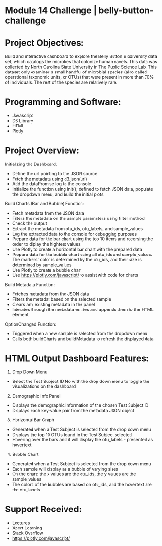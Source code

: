 # Module 14 Challenge | belly-button-challenge

# Project Objectives:
Build and interactive dashboard to explore the Belly Button Biodiversity data set, which catalogs the microbes that colonize human navels. This data was collected by North Carolina State University in The Public Science Lab. This dataset only examines a small handful of microbial species (also called operational taxonomic units, or OTUs) that were present in more than 70% of individuals. The rest of the species are relatively rare.

# Programming and Software:
- Javascript
- D3 Library
- HTML
- Plotly

# Project Overview:

Initializing the Dashboard:
- Define the url pointing to the JSON source
- Fetch the metadata using d3.json(url)
- Add the dataPromise log to the console
- Initialize the function using init(); defined to fetch JSON data, populate the dropdown menu, and build the initial plots

Build Charts (Bar and Bubble) Function:
- Fetch metadata from the JSON data
- Filters the metadata on the sample parameters using filter method
- Check the output
- Extract the metadata from otu_ids, otu_labels, and sample_values
- Log the extracted data to the console for debugging purposes
- Prepare data for the bar chart using the top 10 items and recersing the order to diplay the hightest values
- Use Plotly to create a horizontal bar chart with the prepared data
- Prepare data for the bubble chart using all otu_ids and sample_values. The markers' color is determined by the otu_ids, and their size is determined by sample_values
- Use Plotly to create a bubble chart
- Use https://plotly.com/javascript/ to assist with code for charts

Build Metadata Function:
- Fetches metadata from the JSON data
- Filters the metadat based on the selected sample
- Clears any existing metadata in the panel
- Interates through the metadata entries and appends them to the HTML element 

OptionChanged Function:
- Triggered when a new sample is selected from the dropdown menu
- Calls both buildCharts and buildMetadata to refresh the displayed data

# HTML Output Dashboard Features:
1) Drop Down Menu
* Select the Test Subject ID No with the drop down menu to toggle the visualizations on the dashboard 

2) Demographic Info Panel
* Displays the demographic information of the chosen Test Subject ID
* Displays each key-value pair from the metadata JSON object

3) Horizontal Bar Graph
* Generated when a Test Subject is selected from the drop down menu
* Displays the top 10 OTUs found in the Test Subject selected
* Hovering over the bars and it will display the otu_labels - presented as hovertext 

4) Bubble Chart
* Generated when a Test Subject is selected from the drop down menu
* Each sample will display as a bubble of varying sizes
* On the chart: the x values are the otu_ids, the y values are the sample_values
* The colors of the bubbles are based on otu_ids, and the hovertext are the otu_labels

# Support Received:
* Lectures
* Xpert Learning
* Stack Overflow
* https://plotly.com/javascript/

